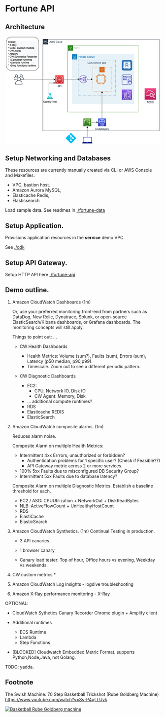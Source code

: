 # Fortune API

## Architecture
![Architecture Diagram](docs/architecture.png)



## Setup Networking and Databases 

These resources are currently manually created via CLI or AWS Console and Makefiles:

* VPC, bastion host.
* Amazon Aurora MySQL, 
* Elasticache Redis, 
* Elasticsearch

Load sample data. See readmes in [./fortune-data](./fortune-data)

## Setup Application.

Provisions application resources in the **service** demo VPC. 

See [./cdk](./cdk)

## Setup API Gateway.

Setup HTTP API here [./fortune-api](./fortune-api)

## Demo outline.

1. Amazon CloudWatch Dashboards (1m)
    
    Or, use your preferred monitoring front-end from partners such as DataDog, New Relic, Dynatrace, Splunk, or open-source ElasticSearch/Kibana dashboards, or Grafana dashboards. The monitoring concepts will still apply.
    
    Things to point out: ...
    * CW Health Dashboards
        * Health Metrics: Volume (sum?), Faults (sum), Errors (sum), Latency (p50 median, p90,p99). 
        * Timescale. Zoom out to see a different periodic pattern.

    * CW Diagnostic Dashboards
        * EC2: 
            * CPU, Network IO, Disk IO
            * CW Agent: Memory, Disk
        * ... additional compute runtimes?
        * RDS
        * Elasticache REDIS
        * ElasticSearch

2. Amazon CloudWatch composite alarms. (1m)

    Reduces alarm noise.

    Composite Alarm on multiple Health Metrics:
    
    * Intermittent 4xx Errrors, unauthorized or forbidden? 
        * Authentication problems for 1 specific user? (Check if Feasible??)
        * API Gateway metric across 2 or more services.
    * 100% 5xx Faults due to misconfigured DB Security Group?
    * Intermittent 5xx Faults due to database latency?

    Composite Alarm on multiple Diagnostic Metrics. Establish a baseline threshold for each.

    * EC2 / ASG: CPUUtilization + NetworkOut + DiskReadBytes
    * NLB: ActiveFlowCount + UnHealthyHostCount
    * RDS
    * ElastiCache
    * ElasticSearch

3. Amazon CloudWatch Synthetics. (1m)
    Continual Testing in production.
    * 3 API canaries.
    * 1 browser canary
 
    * Canary load tester: Top of hour, Office hours vs evening, Weekday vs weekends.

4. CW custom metrics
    * 


5. Amazon CloudWatch Log Insights - logdive troubleshooting

6. Amazon X-Ray performance monitoring - X-Ray



OPTIONAL:
* CloudWatch Sythetics Canary Recorder Chrome plugin + Amplify client

* Additional runtimes
    * ECS Runtime
    * Lambda
    * Step Functions

* [BLOCKED] Cloudwatch Embedded Metric Format. supports Python,Node,Java, not Golang.

TODO: yadda.

## Footnote

The Swish Machine: 70 Step Basketball Trickshot (Rube Goldberg Machine)
https://www.youtube.com/watch?v=Ss-P4qLLUyk

[![Basketball Rube Goldberg machine](http://img.youtube.com/vi/Ss-P4qLLUyk/0.jpg)](http://www.youtube.com/watch?v=Ss-P4qLLUyk "Basketball Rube Goldberg machine")